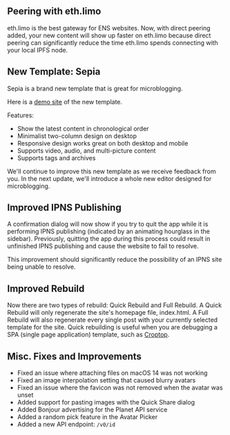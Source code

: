 ## Peering with eth.limo

eth.limo is the best gateway for ENS websites. Now, with direct peering added, your new content will show up faster on eth.limo because direct peering can significantly reduce the time eth.limo spends connecting with your local IPFS node.

## New Template: Sepia

Sepia is a brand new template that is great for microblogging.

Here is a [demo site](https://gateway.v2ex.pro/ipns/k51qzi5uqu5dgpbgbc7c3w2wjpsyqb28l5205znvbegmn5p7koctjuvgxb56r1/) of the new template.

Features:

- Show the latest content in chronological order
- Minimalist two-column design on desktop
- Responsive design works great on both desktop and mobile
- Supports video, audio, and multi-picture content
- Supports tags and archives

We'll continue to improve this new template as we receive feedback from you. In the next update, we'll introduce a whole new editor designed for microblogging.

## Improved IPNS Publishing

A confirmation dialog will now show if you try to quit the app while it is performing IPNS publishing (indicated by an animating hourglass in the sidebar). Previously, quitting the app during this process could result in unfinished IPNS publishing and cause the website to fail to resolve.

This improvement should significantly reduce the possibility of an IPNS site being unable to resolve.

## Improved Rebuild

Now there are two types of rebuild: Quick Rebuild and Full Rebuild. A Quick Rebuild will only regenerate the site's homepage file, index.html. A Full Rebuild will also regenerate every single post with your currently selected template for the site. Quick rebuilding is useful when you are debugging a SPA (single page application) template, such as [Croptop](https://revnet.eth.limo).

## Misc. Fixes and Improvements

- Fixed an issue where attaching files on macOS 14 was not working
- Fixed an image interpolation setting that caused blurry avatars
- Fixed an issue where the favicon was not removed when the avatar was unset
- Added support for pasting images with the Quick Share dialog
- Added Bonjour advertising for the Planet API service
- Added a random pick feature in the Avatar Picker
- Added a new API endpoint: `/v0/id`